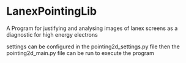 # LanexPointingLib
A Program for justifying and analysing images of lanex screens as a diagnostic for high energy electrons

settings can be configured in the 
pointing2d_settings.py file then the 
pointing2d_main.py file can be run to execute the program
